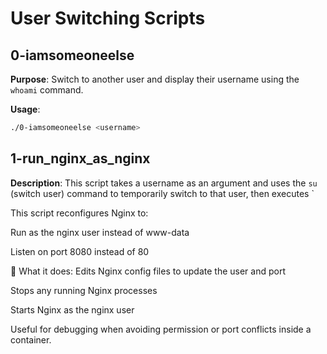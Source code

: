 # User Switching Scripts

## 0-iamsomeoneelse

**Purpose**: Switch to another user and display their username using the `whoami` command.

**Usage**:
```bash
./0-iamsomeoneelse <username>
```


## 1-run_nginx_as_nginx

**Description**: 
This script takes a username as an argument and uses the `su` (switch user) command to temporarily switch to that user, then executes `


This script reconfigures Nginx to:

Run as the nginx user instead of www-data

Listen on port 8080 instead of 80

🧱 What it does:
Edits Nginx config files to update the user and port

Stops any running Nginx processes

Starts Nginx as the nginx user

Useful for debugging when avoiding permission or port conflicts inside a container.